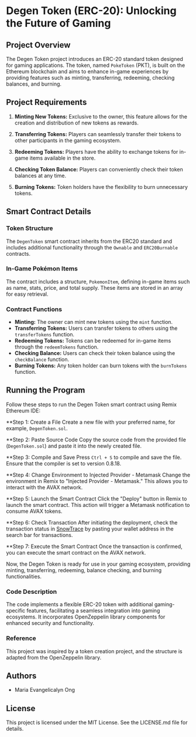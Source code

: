 # Degen Token (ERC-20): Unlocking the Future of Gaming

## Project Overview

The Degen Token project introduces an ERC-20 standard token designed for gaming applications. The token, named `PokeToken` (PKT), is built on the Ethereum blockchain and aims to enhance in-game experiences by providing features such as minting, transferring, redeeming, checking balances, and burning.

## Project Requirements

1. **Minting New Tokens:** Exclusive to the owner, this feature allows for the creation and distribution of new tokens as rewards.

2. **Transferring Tokens:** Players can seamlessly transfer their tokens to other participants in the gaming ecosystem.

3. **Redeeming Tokens:** Players have the ability to exchange tokens for in-game items available in the store.

4. **Checking Token Balance:** Players can conveniently check their token balances at any time.

5. **Burning Tokens:** Token holders have the flexibility to burn unnecessary tokens.

## Smart Contract Details

### Token Structure
The `DegenToken` smart contract inherits from the ERC20 standard and includes additional functionality through the `Ownable` and `ERC20Burnable` contracts.

### In-Game Pokémon Items
The contract includes a structure, `PokemonItem`, defining in-game items such as name, stats, price, and total supply. These items are stored in an array for easy retrieval.

### Contract Functions
- **Minting:** The owner can mint new tokens using the `mint` function.
- **Transferring Tokens:** Users can transfer tokens to others using the `transferTokens` function.
- **Redeeming Tokens:** Tokens can be redeemed for in-game items through the `redeemTokens` function.
- **Checking Balance:** Users can check their token balance using the `checkBalance` function.
- **Burning Tokens:** Any token holder can burn tokens with the `burnTokens` function.

## Running the Program

Follow these steps to run the Degen Token smart contract using Remix Ethereum IDE:

**Step 1: Create a File 
Create a new file with your preferred name, for example, `DegenToken.sol`.

**Step 2: Paste Source Code
Copy the source code from the provided file (`DegenToken.sol`) and paste it into the newly created file.

**Step 3: Compile and Save
Press `Ctrl + S` to compile and save the file. Ensure that the compiler is set to version 0.8.18.

**Step 4: Change Environment to Injected Provider - Metamask
Change the environment in Remix to "Injected Provider - Metamask." This allows you to interact with the AVAX network.

**Step 5: Launch the Smart Contract
Click the "Deploy" button in Remix to launch the smart contract. This action will trigger a Metamask notification to consume AVAX tokens.

**Step 6: Check Transaction
After initiating the deployment, check the transaction status in [SnowTrace](https://testnet.snowtrace.io/) by pasting your wallet address in the search bar for transactions.

**Step 7: Execute the Smart Contract
Once the transaction is confirmed, you can execute the smart contract on the AVAX network.

Now, the Degen Token is ready for use in your gaming ecosystem, providing minting, transferring, redeeming, balance checking, and burning functionalities.


### Code Description
The code implements a flexible ERC-20 token with additional gaming-specific features, facilitating a seamless integration into gaming ecosystems. It incorporates OpenZeppelin library components for enhanced security and functionality.

### Reference
This project was inspired by a token creation project, and the structure is adapted from the OpenZeppelin library.

## Authors
- Maria Evangelicalyn Ong

## License
This project is licensed under the MIT License. See the LICENSE.md file for details.
